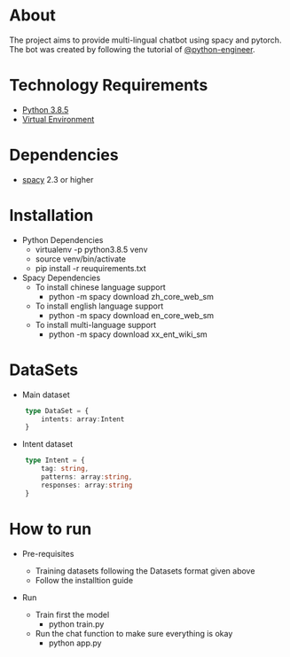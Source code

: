 # About
The project aims to provide multi-lingual chatbot using spacy and pytorch. The bot was created by following the tutorial of [@python-engineer](https://github.com/python-engineer/pytorch-chatbot).

# Technology Requirements
- [Python 3.8.5](https://www.python.org/downloads/release/python-385/)
- [Virtual Environment](https://virtualenv.pypa.io/en/latest/)

# Dependencies
- [spacy](https://spacy.io/) 2.3 or higher

# Installation
- Python Dependencies
    - virtualenv -p python3.8.5 venv
    - source venv/bin/activate
    - pip install -r reuquirements.txt
- Spacy Dependencies
    - To install chinese language support
        - python -m spacy download zh_core_web_sm
    - To install english language support
        -  python -m spacy download en_core_web_sm
    - To install multi-language support
        - python -m spacy download xx_ent_wiki_sm


# DataSets
- Main dataset
``` ts
    type DataSet = {
        intents: array:Intent
    }
```
- Intent dataset
``` ts
    type Intent = {
        tag: string,
        patterns: array:string,
        responses: array:string
    }
```

# How to run
- Pre-requisites
    - Training datasets following the Datasets format given above
    - Follow the installtion guide

- Run
    - Train first the model
        - python train.py
    - Run the chat function to make sure everything is okay
        - python app.py


